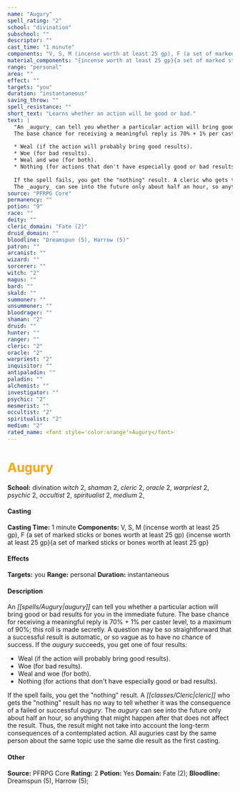 ```yaml
---
name: "Augury"
spell_rating: "2"
school: "divination"
subschool: ""
descriptor: ""
cast_time: "1 minute"
components: "V, S, M (incense worth at least 25 gp), F (a set of marked sticks or bones worth at least 25 gp)"
material_components: "{incense worth at least 25 gp}{a set of marked sticks or bones worth at least 25 gp}"
range: "personal"
area: ""
effect: ""
targets: "you"
duration: "instantaneous"
saving_throw: ""
spell_resistance: ""
short_text: "Learns whether an action will be good or bad."
text: |
  "An _augury_ can tell you whether a particular action will bring good or bad results for you in the immediate future.
  The base chance for receiving a meaningful reply is 70% + 1% per caster level, to a maximum of 90%; this roll is made secretly. A question may be so straightforward that a successful result is automatic, or so vague as to have no chance of success. If the _augury_ succeeds, you get one of four results:
  
  * Weal (if the action will probably bring good results). 
  * Woe (for bad results). 
  * Weal and woe (for both). 
  * Nothing (for actions that don't have especially good or bad results).
  
  If the spell fails, you get the "nothing" result. A cleric who gets the "nothing" result has no way to tell whether it was the consequence of a failed or successful _augury_.
  The _augury_ can see into the future only about half an hour, so anything that might happen after that does not affect the result. Thus, the result might not take into account the long-term consequences of a contemplated action. All _auguries_ cast by the same person about the same topic use the same die result as the first casting."
source: "PFRPG Core"
permanency: ""
potion: "9"
race: ""
deity: ""
cleric_domain: "Fate (2)"
druid_domain: ""
bloodline: "Dreamspun (5), Harrow (5)"
patron: ""
arcanist: ""
wizard: ""
sorcerer: ""
witch: "2"
magus: ""
bard: ""
skald: ""
summoner: ""
unsummoner: ""
bloodrager: ""
shaman: "2"
druid: ""
hunter: ""
ranger: ""
cleric: "2"
oracle: "2"
warpriest: "2"
inquisitor: ""
antipaladin: ""
paladin: ""
alchemist: ""
investigator: ""
psychic: "2"
mesmerist: ""
occultist: "2"
spiritualist: "2"
medium: "2"
rated_name: <font style='color:orange'>Augury</font>
---
```


# <font style='color:orange'>Augury</font> 
**School:** divination 
_witch_ 2, _shaman_ 2, _cleric_ 2, _oracle_ 2, _warpriest_ 2, _psychic_ 2, _occultist_ 2, _spiritualist_ 2, _medium_ 2, 
#### Casting
**Casting Time:** 1 minute
 **Components:** V, S, M (incense worth at least 25 gp), F (a set of marked sticks or bones worth at least 25 gp) {incense worth at least 25 gp}{a set of marked sticks or bones worth at least 25 gp}
 #### Effects
**Targets:** you
**Range:** personal
**Duration:** instantaneous

 #### Description
An _[[spells/Augury|augury]]_ can tell you whether a particular action will bring good or bad results for you in the immediate future.
  The base chance for receiving a meaningful reply is 70% + 1% per caster level, to a maximum of 90%; this roll is made secretly. A question may be so straightforward that a successful result is automatic, or so vague as to have no chance of success. If the _augury_ succeeds, you get one of four results:
  
  * Weal (if the action will probably bring good results). 
  * Woe (for bad results). 
  * Weal and woe (for both). 
  * Nothing (for actions that don't have especially good or bad results).
  
  If the spell fails, you get the "nothing" result. A _[[classes/Cleric|cleric]]_ who gets the "nothing" result has no way to tell whether it was the consequence of a failed or successful _augury_.
  The _augury_ can see into the future only about half an hour, so anything that might happen after that does not affect the result. Thus, the result might not take into account the long-term consequences of a contemplated action. All auguries cast by the same person about the same topic use the same die result as the first casting.

 #### Other
**Source:** PFRPG Core
**Rating:** 2
**Potion:** Yes
**Domain:** Fate (2); **Bloodline:** Dreamspun (5), Harrow (5); 
